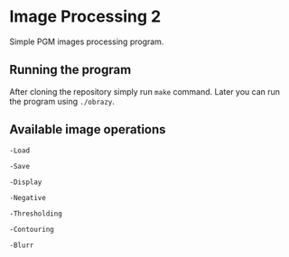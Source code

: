 # Image Processing 2
Simple PGM images processing program.

## Running the program
After cloning the repository simply run ` make ` command. Later you can run the program using `./obrazy`.

## Available image operations
`-Load`

`-Save`

`-Display`

`-Negative`

`-Thresholding`

`-Contouring`

`-Blurr`
